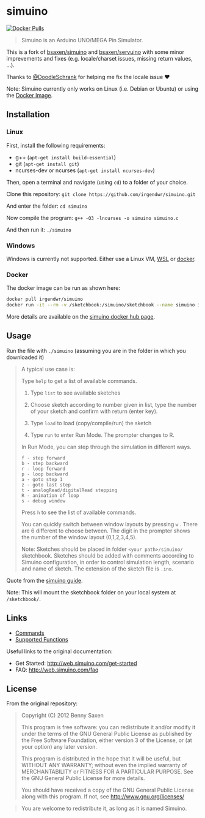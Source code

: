 # simuino

[![Docker Pulls](https://img.shields.io/docker/pulls/irgendwr/simuino.svg)](https://hub.docker.com/r/irgendwr/simuino)

> Simuino is an Arduino UNO/MEGA Pin Simulator.

This is a fork of [bsaxen/simuino](https://github.com/bsaxen/simuino) and [bsaxen/servuino](https://github.com/bsaxen/servuino) with some minor imprevements and fixes (e.g. locale/charset issues, missing return values, ...).

Thanks to [@DoodleSchrank](https://github.com/DoodleSchrank) for helping me fix the locale issue ❤

Note: Simuino currently only works on Linux (i.e. Debian or Ubuntu) or using the [Docker Image](https://hub.docker.com/r/irgendwr/simuino).

## Installation

### Linux

First, install the following requirements:

- g++ (`apt-get install build-essential`)
- git (`apt-get install git`)
- ncurses-dev or ncurses (`apt-get install ncurses-dev`)

Then, open a terminal and navigate (using `cd`) to a folder of your choice.

Clone this repository: `git clone https://github.com/irgendwr/simuino.git`

And enter the folder: `cd simuino`

Now compile the program: `g++ -O3 -lncurses -o simuino simuino.c`

And then run it: `./simuino`

### Windows

Windows is currently not supported. Either use a Linux VM, [WSL](https://docs.microsoft.com/en-us/windows/wsl/install-win10) or [docker](https://www.docker.com/).

### Docker

The docker image can be run as shown here:

```bash
docker pull irgendwr/simuino
docker run -it --rm -v /sketchbook:/simuino/sketchbook --name simuino irgendwr/simuino
```

More details are available on the [simuino docker hub page](https://hub.docker.com/r/irgendwr/simuino).

## Usage

Run the file with `./simuino` (assuming you are in the folder in which you downloaded it)

> A typical use case is:
>
> Type `help` to get a list of available commands.
>
> 1. Type `list` to see available sketches
>
> 2. Choose sketch according to number given in list, type the number of your sketch and confirm with return (enter key).
>
> 3. Type `load` to load (copy/compile/run) the sketch
>
> 4. Type `run` to enter Run Mode. The prompter changes to R.
>
> In Run Mode, you can step through the simulation in different ways.
>
>     f - step forward
>     b - step backward
>     r - loop forward
>     p - loop backward
>     a - goto step 1
>     z - goto last step
>     t - analogRead/digitalRead stepping
>     R - animation of loop
>     s - debug window
> 
> Press `h` to see the list of available commands.
>
> You can quickly switch between window layouts by pressing `w` . There are 6 different to choose between. The digit in the prompter shows the number of the window layout (0,1,2,3,4,5).
>
> Note: Sketches should be placed in folder `<your path>/simuino/` sketchbook. Sketches should be added with comments according to Simuino configuration, in order to control simulation length, scenario and name of sketch. The extension of the sketch file is `.ino`.

Quote from the [simuino guide](http://web.simuino.com/get-started).

Note: This will mount the sketchbook folder on your local system at `/sketchbook/`.

## Links

- [Commands](docs/commands.md)
- [Supported Functions](docs/reference.md)

Useful links to the original documentation:

- Get Started: http://web.simuino.com/get-started
- FAQ: http://web.simuino.com/faq

## License

From the original repository:

> Copyright (C) 2012 Benny Saxen
>
> This program is free software: you can redistribute it and/or modify
> it under the terms of the GNU General Public License as published by
> the Free Software Foundation, either version 3 of the License, or
> (at your option) any later version.
>
> This program is distributed in the hope that it will be useful,
> but WITHOUT ANY WARRANTY; without even the implied warranty of
> MERCHANTABILITY or FITNESS FOR A PARTICULAR PURPOSE. See the
> GNU General Public License for more details.
>
> You should have received a copy of the GNU General Public License
> along with this program. If not, see http://www.gnu.org/licenses/

> You are welcome to redistribute it, as long as it is named Simuino.